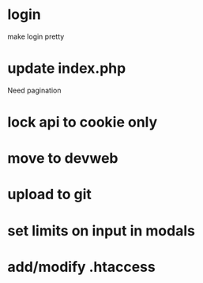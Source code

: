 # login

make login pretty

# update index.php

Need pagination

# lock api to cookie only

# move to devweb

# upload to git

# set limits on input in modals

# add/modify .htaccess
